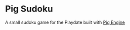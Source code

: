 # Pig Sudoku
A small sudoku game for the Playdate built with [Pig Engine](https://github.com/PiggybankStudios/PigEngine)